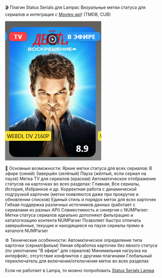 🎬 Плагин Status Serials для Lampac
Визуальные метки статуса для сериалов и интеграция с [Movies-api](https://github.com/Igorek1986/movies-api)! (TMDB, CUB)

![Пример работы плагина](https://raw.githubusercontent.com/Igorek1986/lampa-plugins/main/docs/status_card.png)

🔹 Основные возможности:
Яркие метки статуса для всех сериалов:
В эфире (синий)
Завершён (зелёный)
Пауза (жёлтый, если сериал на паузе)
Метка TV для сериалов (красная)
Автоматическое отображение статусов на карточках во всех разделах:
Главная, Все сериалы, История, Избранное и др.
Корректная работа с динамической подгрузкой карточек (метки появляются даже при прокрутке и обновлении списков)
Единый стиль и порядок меток для всех карточек
Гибкая поддержка различных источников данных (работает с сериалами из разных API)
Совместимость и синергия с NUMParser:
Метки статуса сериалов идеально дополняют фильтрацию и каталогизацию контента NUMParser
Позволяет быстро отличать завершённые, текущие и находящиеся на паузе сериалы прямо в каталоге NUMParser

⚙️ Технические особенности:
Автоматическое определение типа карточки (сериал/фильм)
Умная обработка карточек без явного статуса (по умолчанию "В эфире" для сериалов)
Минимальная нагрузка на интерфейс, отсутствие конфликтов с другими плагинами
Глобальный переключатель для включения/отключения меток во всех разделах

Если не работает в Lampa, то можно попробовать [Status Serials Lampa](https://igorek1986.github.io/lampa-plugins/status_lampa.js)

